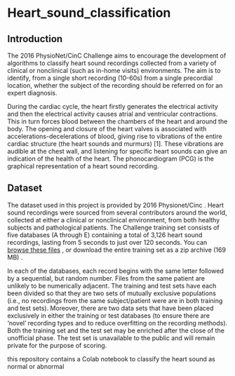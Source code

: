 # Heart_sound_classification

## Introduction

The 2016 PhysioNet/CinC Challenge aims to encourage the development of algorithms to classify heart sound recordings collected from a variety of clinical or nonclinical (such as in-home visits) environments. The aim is to identify, from a single short recording (10-60s) from a single precordial location, whether the subject of the recording should be referred on for an expert diagnosis.

During the cardiac cycle, the heart firstly generates the electrical activity and then the electrical activity causes atrial and ventricular contractions. This in turn forces blood between the chambers of the heart and around the body. The opening and closure of the heart valves is associated with accelerations-decelerations of blood, giving rise to vibrations of the entire cardiac structure (the heart sounds and murmurs) [1]. These vibrations are audible at the chest wall, and listening for specific heart sounds can give an indication of the health of the heart. The phonocardiogram (PCG) is the graphical representation of a heart sound recording. 

## Dataset

The dataset used in this project is provided by 2016 Physionet/Cinc . 
Heart sound recordings were sourced from several contributors around the world, collected at either a clinical or nonclinical environment, from both healthy subjects and pathological patients. The Challenge training set consists of five databases (A through E) containing a total of 3,126 heart sound recordings, lasting from 5 seconds to just over 120 seconds. You can [browse these files](https://physionet.org/content/challenge-2016/#files)  , or download the entire training set as a zip archive (169 MB) .

In each of the databases, each record begins with the same letter followed by a sequential, but random number. Files from the same patient are unlikely to be numerically adjacent. The training and test sets have each been divided so that they are two sets of mutually exclusive populations (i.e., no recordings from the same subject/patient were are in both training and test sets). Moreover, there are two data sets that have been placed exclusively in either the training or test databases (to ensure there are ‘novel’ recording types and to reduce overfitting on the recording methods). Both the training set and the test set may be enriched after the close of the unofficial phase. The test set is unavailable to the public and will remain private for the purpose of scoring.



this repository contains a Colab notebook to classify the heart sound as normal or abnormal

